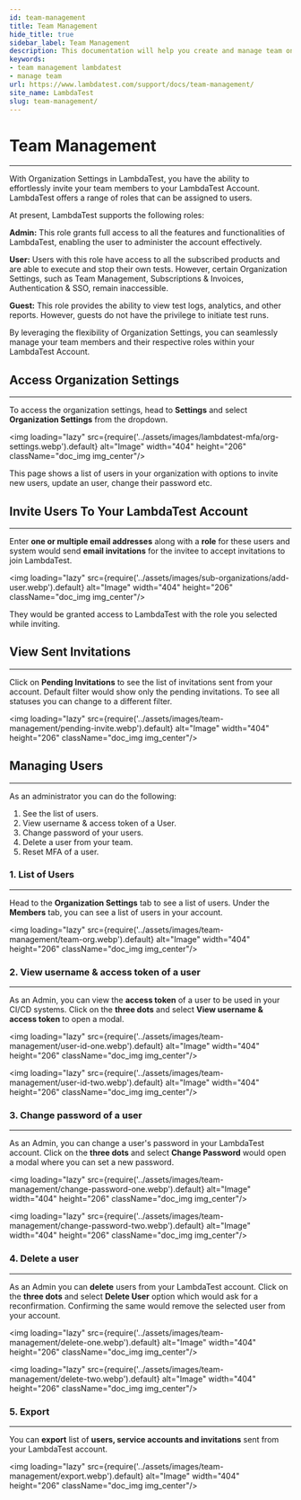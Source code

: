 ```yaml
---
id: team-management
title: Team Management
hide_title: true
sidebar_label: Team Management
description: This documentation will help you create and manage team on LambdaTest.
keywords:
- team management lambdatest
- manage team
url: https://www.lambdatest.com/support/docs/team-management/
site_name: LambdaTest
slug: team-management/
---
```


# Team Management
---

With Organization Settings in LambdaTest, you have the ability to effortlessly invite your team members to your LambdaTest Account. LambdaTest offers a range of roles that can be assigned to users.

At present, LambdaTest supports the following roles:

**Admin:** This role grants full access to all the features and functionalities of LambdaTest, enabling the user to administer the account effectively.

**User:** Users with this role have access to all the subscribed products and are able to execute and stop their own tests. However, certain Organization Settings, such as Team Management, Subscriptions & Invoices, Authentication & SSO, remain inaccessible.

**Guest:** This role provides the ability to view test logs, analytics, and other reports. However, guests do not have the privilege to initiate test runs.

By leveraging the flexibility of Organization Settings, you can seamlessly manage your team members and their respective roles within your LambdaTest Account.



## Access Organization Settings
---

To access the organization settings, head to **Settings** and select **Organization Settings** from the dropdown.

<img loading="lazy" src={require('../assets/images/lambdatest-mfa/org-settings.webp').default} alt="Image" width="404" height="206"  className="doc_img img_center"/><br/>

This page shows a list of users in your organization with options to invite new users, update an user, change their password etc.

## Invite Users To Your LambdaTest Account
---

Enter **one or multiple email addresses** along with a **role** for these users and system would send **email invitations** for the invitee to accept invitations to join LambdaTest.

<img loading="lazy" src={require('../assets/images/sub-organizations/add-user.webp').default} alt="Image" width="404" height="206"  className="doc_img img_center"/><br/>

They would be granted access to LambdaTest with the role you selected while inviting.


## View Sent Invitations
---

Click on **Pending Invitations** to see the list of invitations sent from your account. Default filter would show only the pending invitations. To see all statuses you can change to a different filter.

<img loading="lazy" src={require('../assets/images/team-management/pending-invite.webp').default} alt="Image" width="404" height="206"  className="doc_img img_center"/><br/>


## Managing Users
---

As an administrator you can do the following:

1. See the list of users.
2. View username & access token of a User.
3. Change password of your users.
4. Delete a user from your team.
5. Reset MFA of a user.


### 1. List of Users
---

Head to the **Organization Settings** tab to see a list of users. Under the **Members** tab, you can see a list of users in your account.

<img loading="lazy" src={require('../assets/images/team-management/team-org.webp').default} alt="Image" width="404" height="206"  className="doc_img img_center"/><br/>

### 2. View username & access token of a user
---

As an Admin, you can view the **access token** of a user to be used in your CI/CD systems. Click on the **three dots** and select **View username & access token** to open a modal.

<img loading="lazy" src={require('../assets/images/team-management/user-id-one.webp').default} alt="Image" width="404" height="206"  className="doc_img img_center"/><br/>

<img loading="lazy" src={require('../assets/images/team-management/user-id-two.webp').default} alt="Image" width="404" height="206"  className="doc_img img_center"/><br/>

### 3. Change password of a user
---

As an Admin, you can change a user's password in your LambdaTest account. Click on the **three dots** and select **Change Password** would open a modal where you can set a new password.

<img loading="lazy" src={require('../assets/images/team-management/change-password-one.webp').default} alt="Image" width="404" height="206"  className="doc_img img_center"/><br/>

<img loading="lazy" src={require('../assets/images/team-management/change-password-two.webp').default} alt="Image" width="404" height="206"  className="doc_img img_center"/><br/>

### 4. Delete a user
---

As an Admin you can **delete** users from your LambdaTest account. Click on the **three dots** and select **Delete User** option which would ask for a reconfirmation. Confirming the same would remove the selected user from your account.

<img loading="lazy" src={require('../assets/images/team-management/delete-one.webp').default} alt="Image" width="404" height="206"  className="doc_img img_center"/><br/>

<img loading="lazy" src={require('../assets/images/team-management/delete-two.webp').default} alt="Image" width="404" height="206"  className="doc_img img_center"/><br/>

### 5. Export
---

You can **export** list of **users, service accounts and invitations** sent from your LambdaTest account.

<img loading="lazy" src={require('../assets/images/team-management/export.webp').default} alt="Image" width="404" height="206"  className="doc_img img_center"/><br/>


